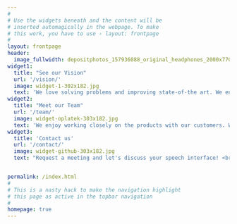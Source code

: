 ```yaml
---
#
# Use the widgets beneath and the content will be
# inserted automagically in the webpage. To make
# this work, you have to use › layout: frontpage
#
layout: frontpage
header:
  image_fullwidth: depositphotos_157936088_original_headphones_2000x770.jpg
widget1:
  title: "See our Vision"
  url: '/vision/'
  image: widget-1-302x182.jpg
  text: 'We love solving problems and improving state-of-the art. We enjoy delivering speech products because they are still rare, challenging and we can do it well.'
widget2:
  title: "Meet our Team"
  url: '/team/'
  image: widget-oplatek-303x182.jpg
  text: 'We enjoy working closely on the products with our customers. We easily integrate not only our solutions to your product but we are capable of working hand-to-hand with your team during the process.<br/><br/>We are experts in the speech processing and cloud computing but before all exceptional coders. Learn our history!'
widget3:
  title: 'Contact us'
  url: '/contact/'
  image: widget-github-303x182.jpg
  text: "Request a meeting and let's discuss your speech interface! <br/>Let us customize for you: <ul><li>search in videos,</li><li>tailored speaker recognition,</li><li>speech-to-text with diacritics</li><li> or chatbot application. </li></ul>"


permalink: /index.html
#
# This is a nasty hack to make the navigation highlight
# this page as active in the topbar navigation
#
homepage: true
---
```

